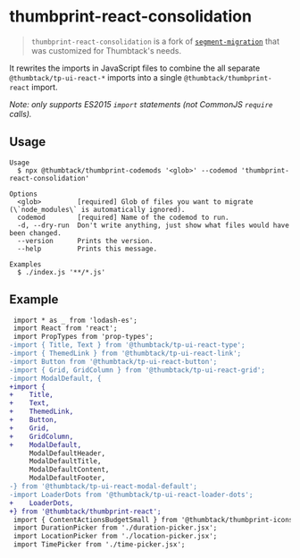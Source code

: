 # thumbprint-react-consolidation

> `thumbprint-react-consolidation` is a fork of [`segment-migration`](https://github.com/segmentio/evergreen-migration) that was customized for Thumbtack's needs.

It rewrites the imports in JavaScript files to combine the all separate `@thumbtack/tp-ui-react-*` imports into a single `@thumbtack/thumbprint-react` import.

_Note: only supports ES2015 `import` statements (not CommonJS `require` calls)._

## Usage

```
Usage
  $ npx @thumbtack/thumbprint-codemods '<glob>' --codemod 'thumbprint-react-consolidation'

Options
  <glob>         [required] Glob of files you want to migrate (\`node_modules\` is automatically ignored).
  codemod        [required] Name of the codemod to run.
  -d, --dry-run  Don't write anything, just show what files would have been changed.
  --version      Prints the version.
  --help         Prints this message.

Examples
  $ ./index.js '**/*.js'
```

## Example

```diff
 import * as _ from 'lodash-es';
 import React from 'react';
 import PropTypes from 'prop-types';
-import { Title, Text } from '@thumbtack/tp-ui-react-type';
-import { ThemedLink } from '@thumbtack/tp-ui-react-link';
-import Button from '@thumbtack/tp-ui-react-button';
-import { Grid, GridColumn } from '@thumbtack/tp-ui-react-grid';
-import ModalDefault, {
+import {
+    Title,
+    Text,
+    ThemedLink,
+    Button,
+    Grid,
+    GridColumn,
+    ModalDefault,
     ModalDefaultHeader,
     ModalDefaultTitle,
     ModalDefaultContent,
     ModalDefaultFooter,
-} from '@thumbtack/tp-ui-react-modal-default';
-import LoaderDots from '@thumbtack/tp-ui-react-loader-dots';
+    LoaderDots,
+} from '@thumbtack/thumbprint-react';
 import { ContentActionsBudgetSmall } from '@thumbtack/thumbprint-icons';
 import DurationPicker from './duration-picker.jsx';
 import LocationPicker from './location-picker.jsx';
 import TimePicker from './time-picker.jsx';
```
